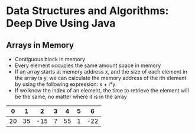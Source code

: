 # Data Structures and Algorithms: Deep Dive Using Java

## Arrays in Memory
- Contiguous block in memory
- Every element occupies the same amount space in memory
- If an array starts at memory address x, and the size of each element in the array is y, we can calculate the memory address of the ith element by using the following expression: x + i*y
- If we know the index of an element, the time to retrieve the element will be the same, no matter where it is in the array

|0  |1|2  |3|4 |5|6|
----|-|---|-|--|-|--
20|35|-15|7|55|1|-22
 

